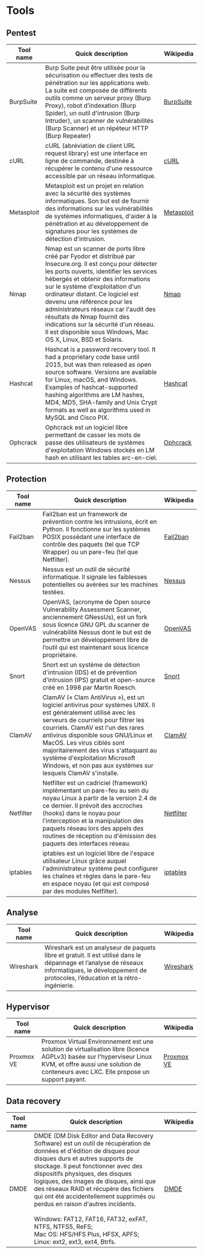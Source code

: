 # Tools
## Pentest
| Tool name  | Quick description                                                                                                                                                                                                                                                                                                                                                                                                                                                                 | Wikipedia                                              |
| ---------- | --------------------------------------------------------------------------------------------------------------------------------------------------------------------------------------------------------------------------------------------------------------------------------------------------------------------------------------------------------------------------------------------------------------------------------------------------------------------------------- | ------------------------------------------------------ |
| BurpSuite  | Burp Suite peut être utilisée pour la sécurisation ou effectuer des tests de pénétration sur les applications web. La suite est composée de différents outils comme un serveur proxy (Burp Proxy), robot d’indexation (Burp Spider), un outil d'intrusion (Burp Intruder), un scanner de vulnérabilités (Burp Scanner) et un répéteur HTTP (Burp Repeater)                                                                                                                        | [BurpSuite](https://fr.wikipedia.org/wiki/Burp_Suite)  |
| cURL       | cURL (abréviation de client URL request library) est une interface en ligne de commande, destinée à récupérer le contenu d'une ressource accessible par un réseau informatique.                                                                                                                                                                                                                                                                                                   | [cURL](https://fr.wikipedia.org/wiki/CURL)             |
| Metasploit | Metasploit est un projet en relation avec la sécurité des systèmes informatiques. Son but est de fournir des informations sur les vulnérabilités de systèmes informatiques, d'aider à la pénétration et au développement de signatures pour les systèmes de détection d'intrusion.                                                                                                                                                                                                | [Metasploit](https://fr.wikipedia.org/wiki/Metasploit) |
| Nmap       | Nmap est un scanner de ports libre créé par Fyodor et distribué par Insecure.org. Il est conçu pour détecter les ports ouverts, identifier les services hébergés et obtenir des informations sur le système d'exploitation d'un ordinateur distant. Ce logiciel est devenu une référence pour les administrateurs réseaux car l'audit des résultats de Nmap fournit des indications sur la sécurité d'un réseau. Il est disponible sous Windows, Mac OS X, Linux, BSD et Solaris. | [Nmap](https://fr.wikipedia.org/wiki/Nmap)             |
| Hashcat    | Hashcat is a password recovery tool. It had a proprietary code base until 2015, but was then released as open source software. Versions are available for Linux, macOS, and Windows. Examples of hashcat-supported hashing algorithms are LM hashes, MD4, MD5, SHA-family and Unix Crypt formats as well as algorithms used in MySQL and Cisco PIX.                                                                                                                               | [Hashcat](https://en.wikipedia.org/wiki/Hashcat)       |
| Ophcrack   | Ophcrack est un logiciel libre permettant de casser les mots de passe des utilisateurs de systèmes d'exploitation Windows stockés en LM hash en utilisant les tables arc-en-ciel.                                                                                                                                                                                                                                                                                                 | [Ophcrack](https://fr.wikipedia.org/wiki/Ophcrack)     |
## Protection
| Tool name | Quick description                                                                                                                                                                                                                                                                                                                                                                                          | Wikipedia                                                 |
| --------- | ---------------------------------------------------------------------------------------------------------------------------------------------------------------------------------------------------------------------------------------------------------------------------------------------------------------------------------------------------------------------------------------------------------- | --------------------------------------------------------- |
| Fail2ban  | Fail2ban est un framework de prévention contre les intrusions, écrit en Python. Il fonctionne sur les systèmes POSIX possédant une interface de contrôle des paquets (tel que TCP Wrapper) ou un pare-feu (tel que Netfilter).                                                                                                                                                                             | [Fail2ban](https://fr.wikipedia.org/wiki/Fail2ban)        |
| Nessus    | Nessus est un outil de sécurité informatique. Il signale les faiblesses potentielles ou avérées sur les machines testées.                                                                                                                                                                                                                                                                                  | [Nessus](https://fr.wikipedia.org/wiki/Nessus_(logiciel)) |
| OpenVAS   | OpenVAS, (acronyme de Open source Vulnerability Assessment Scanner, anciennement GNessUs), est un fork sous licence GNU GPL du scanner de vulnérabilité Nessus dont le but est de permettre un développement libre de l’outil qui est maintenant sous licence propriétaire.                                                                                                                                | [OpenVAS](https://fr.wikipedia.org/wiki/OpenVAS)          |
| Snort     | Snort est un système de détection d'intrusion (IDS) et de prévention d'intrusion (IPS) gratuit et open-source créé en 1998 par Martin Roesch.                                                                                                                                                                                                                                                              | [Snort](https://fr.wikipedia.org/wiki/Snort)              |
| ClamAV    | ClamAV (« Clam AntiVirus »), est un logiciel antivirus pour systèmes UNIX. Il est généralement utilisé avec les serveurs de courriels pour filtrer les courriels. ClamAV est l'un des rares antivirus disponible sous GNU/Linux et MacOS. Les virus ciblés sont majoritairement des virus s'attaquant au système d'exploitation Microsoft Windows, et non pas aux systèmes sur lesquels ClamAV s'installe. | [ClamAV](https://fr.wikipedia.org/wiki/ClamAV)            |
| Netfilter | Netfilter est un cadriciel (framework) implémentant un pare-feu au sein du noyau Linux à partir de la version 2.4 de ce dernier. Il prévoit des accroches (hooks) dans le noyau pour l'interception et la manipulation des paquets réseau lors des appels des routines de réception ou d'émission des paquets des interfaces réseau.                                                                       | [Netfilter](https://fr.wikipedia.org/wiki/Netfilter)      |
| iptables  | iptables est un logiciel libre de l'espace utilisateur Linux grâce auquel l'administrateur système peut configurer les chaînes et règles dans le pare-feu en espace noyau (et qui est composé par des modules Netfilter).                                                                                                                                                                                  | [iptables](https://fr.wikipedia.org/wiki/Iptables)        |

## Analyse
| Tool name | Quick description                                                                                                                                                                                   | Wikipedia                                            |
| --------- | --------------------------------------------------------------------------------------------------------------------------------------------------------------------------------------------------- | ---------------------------------------------------- |
| Wireshark | Wireshark est un analyseur de paquets libre et gratuit. Il est utilisé dans le dépannage et l’analyse de réseaux informatiques, le développement de protocoles, l’éducation et la rétro-ingénierie. | [Wireshark](https://fr.wikipedia.org/wiki/Wireshark) |

## Hypervisor
| Tool name  | Quick description                                                                                                                                                                                              | Wikipedia                                              |
| ---------- | -------------------------------------------------------------------------------------------------------------------------------------------------------------------------------------------------------------- | ------------------------------------------------------ |
| Proxmox VE | Proxmox Virtual Environnement est une solution de virtualisation libre (licence AGPLv3) basée sur l'hyperviseur Linux KVM, et offre aussi une solution de conteneurs avec LXC. Elle propose un support payant. | [Proxmox VE](https://fr.wikipedia.org/wiki/Proxmox_VE) |

## Data recovery
| Tool name | Quick description                                                                                                                                                                                                                                                                                                                                                                                                                                                                                                                             | Wikipedia                                  |
| --------- | --------------------------------------------------------------------------------------------------------------------------------------------------------------------------------------------------------------------------------------------------------------------------------------------------------------------------------------------------------------------------------------------------------------------------------------------------------------------------------------------------------------------------------------------- | ------------------------------------------ |
| DMDE      | DMDE (DM Disk Editor and Data Recovery Software) est un outil de récupération de données et d'édition de disques pour disques durs et autres supports de stockage. Il peut fonctionner avec des dispositifs physiques, des disques logiques, des images de disques, ainsi que des réseaux RAID et récupère des fichiers qui ont été accidentellement supprimés ou perdus en raison d'autres incidents.<br><br>Windows: FAT12, FAT16, FAT32, exFAT, NTFS, NTFS5, ReFS;<br>Mac OS: HFS/HFS Plus, HFSX, APFS;<br>Linux: ext2, ext3, ext4, Btrfs. | [DMDE](https://en.wikipedia.org/wiki/DMDE) |
